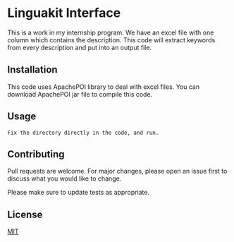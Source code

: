 # Linguakit Interface

This is a work in my internship program. We have an excel file with one column which contains the description. This code will extract keywords from every description and put into an output file.

## Installation
This code uses ApachePOI library to deal with excel files. You can download ApachePOI jar file to compile this code.

## Usage

```
Fix the directory directly in the code, and run.
```

## Contributing
Pull requests are welcome. For major changes, please open an issue first to discuss what you would like to change.

Please make sure to update tests as appropriate.

## License
[MIT](https://choosealicense.com/licenses/mit/)
